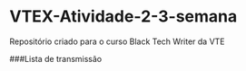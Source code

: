 # VTEX-Atividade-2-3-semana
Repositório criado para o curso Black Tech Writer da VTE

###Lista de transmissão
